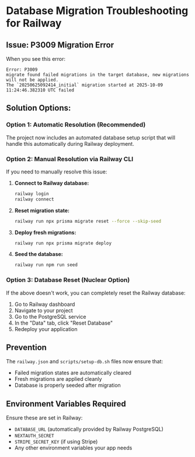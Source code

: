 # Database Migration Troubleshooting for Railway

## Issue: P3009 Migration Error

When you see this error:
```
Error: P3009
migrate found failed migrations in the target database, new migrations will not be applied.
The `20250625092414_initial` migration started at 2025-10-09 11:24:46.382310 UTC failed
```

## Solution Options:

### Option 1: Automatic Resolution (Recommended)
The project now includes an automated database setup script that will handle this automatically during Railway deployment.

### Option 2: Manual Resolution via Railway CLI

If you need to manually resolve this issue:

1. **Connect to Railway database:**
   ```bash
   railway login
   railway connect
   ```

2. **Reset migration state:**
   ```bash
   railway run npx prisma migrate reset --force --skip-seed
   ```

3. **Deploy fresh migrations:**
   ```bash
   railway run npx prisma migrate deploy
   ```

4. **Seed the database:**
   ```bash
   railway run npm run seed
   ```

### Option 3: Database Reset (Nuclear Option)

If the above doesn't work, you can completely reset the Railway database:

1. Go to Railway dashboard
2. Navigate to your project
3. Go to the PostgreSQL service
4. In the "Data" tab, click "Reset Database"
5. Redeploy your application

## Prevention

The `railway.json` and `scripts/setup-db.sh` files now ensure that:
- Failed migration states are automatically cleared
- Fresh migrations are applied cleanly
- Database is properly seeded after migration

## Environment Variables Required

Ensure these are set in Railway:
- `DATABASE_URL` (automatically provided by Railway PostgreSQL)
- `NEXTAUTH_SECRET`
- `STRIPE_SECRET_KEY` (if using Stripe)
- Any other environment variables your app needs